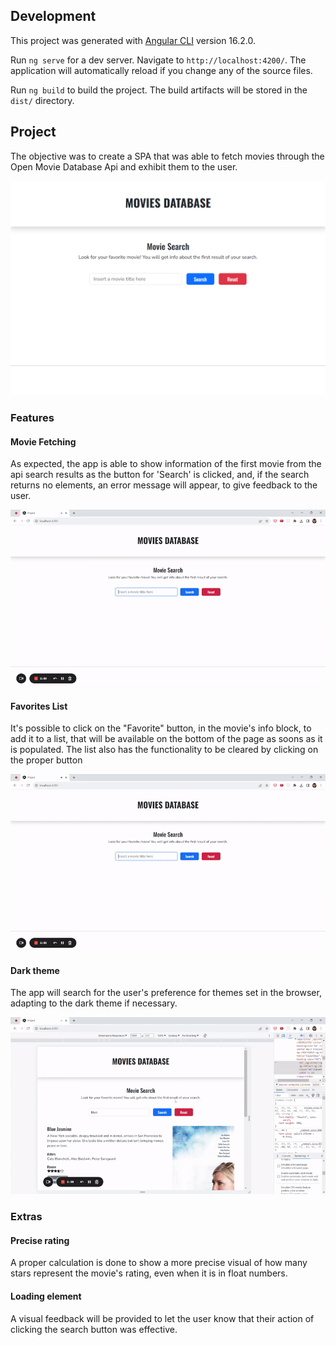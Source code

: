 ## Development

This project was generated with [Angular CLI](https://github.com/angular/angular-cli) version 16.2.0.

Run `ng serve` for a dev server. Navigate to `http://localhost:4200/`. The application will automatically reload if you change any of the source files.

Run `ng build` to build the project. The build artifacts will be stored in the `dist/` directory.

## Project

The objective was to create a SPA that was able to fetch movies through the Open Movie Database Api and exhibit them to the user.

![Home page for app](./media/homescreen.png)

### Features

#### Movie Fetching

As expected, the app is able to show information of the first movie from the api search results as the button for 'Search' is clicked, and, if the search returns no elements, an error message will appear, to give feedback to the user.

![Movie search](./media/search.gif)

#### Favorites List 

It's possible to click on the "Favorite" button, in the movie's info block, to add it to a list, that will be available on the bottom of the page as soons as it is populated. The list also has the functionality to be cleared by clicking on the proper button

![Favorites list](./media/favorites.gif)

#### Dark theme

The app will search for the user's preference for themes set in the browser, adapting to the dark theme if necessary.

![Dark mode](./media/dark-mode.gif)

### Extras

#### Precise rating

A proper calculation is done to show a more precise visual of how many stars represent the movie's rating, even when it is in float numbers.

#### Loading element

A visual feedback will be provided to let the user know that their action of clicking the search button was effective.

